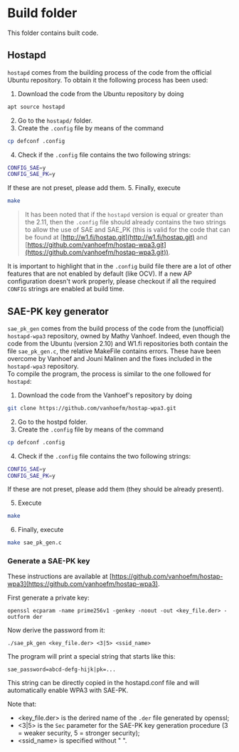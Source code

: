 # Build folder
This folder contains built code.

## Hostapd
`hostapd` comes from the building process of the code from the official Ubuntu repository.
To obtain it the following process has been used:
1. Download the code from the Ubuntu repository by doing
```bash
apt source hostapd
```
2. Go to the `hostapd/` folder.
3. Create the `.config` file by means of the command
```bash
cp defconf .config
```
4. Check if the `.config` file contains the two following strings:
```bash
CONFIG_SAE=y
CONFIG_SAE_PK=y
```
If these are not preset, please add them.
5. Finally, execute
```bash
make
```
> It has been noted that if the `hostapd` version is equal or greater than the 2.11,
> then the `.config` file should already contains the two strings to allow the use of SAE and SAE_PK
> (this is valid for the code that can be found at [http://w1.fi/hostap.git](http://w1.fi/hostap.git)
> and [https://github.com/vanhoefm/hostap-wpa3.git](https://github.com/vanhoefm/hostap-wpa3.git)).

It is important to highlight that in the `.config` build file there are a lot of other features that are not enabled by default (like OCV). If a new AP configuration doesn't work properly, please checkout if all the required `CONFIG` strings are enabled at build time.

## SAE-PK key generator
`sae_pk_gen` comes from the build process of the code from the (unofficial) `hostapd-wpa3` repository,
owned by Mathy Vanhoef. Indeed, even though the code from the Ubuntu (version 2.10) and W1.fi repositories
both contain the file `sae_pk_gen.c`, the relative MakeFile contains errors. These have been overcome by
Vanhoef and Jouni Malinen and the fixes included in the `hostapd-wpa3` repository.<br>
To compile the program, the process is similar to the one followed for `hostapd`:
1. Download the code from the Vanhoef's repository by doing
```bash
git clone https://github.com/vanhoefm/hostap-wpa3.git
```
2. Go to the hostpd folder.
3. Create the `.config` file by means of the command
```bash
cp defconf .config
```
4. Check if the `.config` file contains the two following strings:
```bash
CONFIG_SAE=y
CONFIG_SAE_PK=y
```
If these are not preset, please add them (they should be already present).

5. Execute
```bash
make
```
6. Finally, execute
```bash
make sae_pk_gen.c
```

### Generate a SAE-PK key
These instructions are available at [https://github.com/vanhoefm/hostap-wpa3](https://github.com/vanhoefm/hostap-wpa3).

First generate a private key:
```
openssl ecparam -name prime256v1 -genkey -noout -out <key_file.der> -outform der
```
Now derive the password from it:
```
./sae_pk_gen <key_file.der> <3|5> <ssid_name>
```
The program will print a special string that starts like this:
```
sae_password=abcd-defg-hijk|pk=...
```
This string can be directly copied in the hostapd.conf file and will automatically enable WPA3 with SAE-PK.

Note that:
- <key_file.der> is the derired name of the `.der` file generated by openssl;
- <3|5> is the `Sec` parameter for the SAE-PK key generation procedure (3 = weaker security, 5 = stronger security);
- <ssid_name> is specified without " ".
